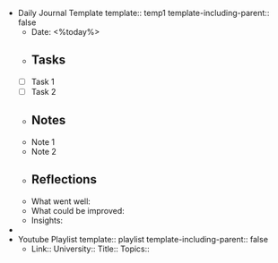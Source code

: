 - Daily Journal Template
  template:: temp1
  template-including-parent:: false
	- Date: <%today%>
	- ## Tasks
	- [ ] Task 1
	- [ ] Task 2
	- ## Notes
	- Note 1
	- Note 2
	- ## Reflections
	- What went well:
	- What could be improved:
	- Insights:
-
- Youtube Playlist
  template:: playlist
  template-including-parent:: false
	- Link::
	  University::
	  Title::
	  Topics::